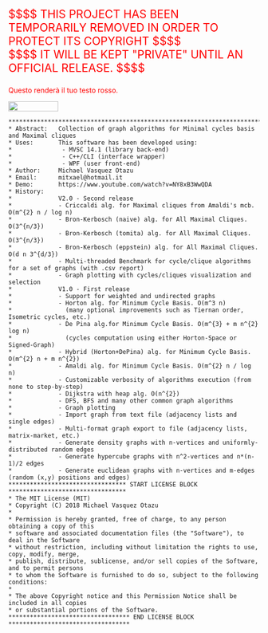 <p align="left" style="font-size:160%;color:red;">
   $$$$ THIS PROJECT HAS BEEN TEMPORARILY REMOVED IN ORDER TO PROTECT ITS COPYRIGHT $$$$<br>
   $$$$ IT WILL BE KEPT "PRIVATE" UNTIL AN OFFICIAL RELEASE. $$$$
</p>
<font color="red">Questo renderà il tuo testo rosso.</font>
<p align="left">
<img width="100" height="20" src="https://travis-ci.org/mitxael/graph-suite.svg?branch=master">
</p>

    ***************************************************************************************
    * Abstract:   Collection of graph algorithms for Minimal cycles basis and Maximal cliques
    * Uses:       This software has been developed using:
    *              - MVSC 14.1 (library back-end)
    *              - C++/CLI (interface wrapper)
    *              - WPF (user front-end)
    * Author:     Michael Vasquez Otazu
    * Email:      mitxael@hotmail.it
    * Demo:       https://www.youtube.com/watch?v=NY8xB3WwQDA
    * History:    
    *             V2.0 - Second release
    *             - Criccaldi alg. for Maximal cliques from Amaldi's mcb. O(m^{2} n / log n)
    *             - Bron-Kerbosch (naive) alg. for All Maximal Cliques. O(3^{n/3})
    *             - Bron-Kerbosch (tomita) alg. for All Maximal Cliques.  O(3^{n/3})
    *             - Bron-Kerbosch (eppstein) alg. for All Maximal Cliques. O(d n 3^{d/3})
    *             - Multi-threaded Benchmark for cycle/clique algorithms for a set of graphs (with .csv report)
    *             - Graph plotting with cycles/cliques visualization and selection
    *             V1.0 - First release
    *             - Support for weighted and undirected graphs
    *             - Horton alg. for Minimum Cycle Basis. O(m^3 n)
    *               (many optional improvements such as Tiernan order, Isometric cycles, etc.)
    *             - De Pina alg.for Minimum Cycle Basis. O(m^{3} + m n^{2} log n)
    *               (cycles computation using either Horton-Space or Signed-Graph)
    *             - Hybrid (Horton+DePina) alg. for Minimum Cycle Basis. O(m^{2} n + m n^{2})
    *             - Amaldi alg. for Minimum Cycle Basis. O(m^{2} n / log n)
    *             - Customizable verbosity of algorithms execution (from none to step-by-step)
    *             - Dijkstra with heap alg. O(n^{2})
    *             - DFS, BFS and many other common graph algorithms
    *             - Graph plotting
    *             - Import graph from text file (adjacency lists and single edges)
    *             - Multi-format graph export to file (adjacency lists, matrix-market, etc.)
    *             - Generate density graphs with n-vertices and uniformly-distributed random edges
    *             - Generate hypercube graphs with n^2-vertices and n*(n-1)/2 edges
    *             - Generate euclidean graphs with n-vertices and m-edges (random (x,y) positions and edges)
    ********************************* START LICENSE BLOCK *********************************
    * The MIT License (MIT)
    * Copyright (C) 2018 Michael Vasquez Otazu
    *
    * Permission is hereby granted, free of charge, to any person obtaining a copy of this 
    * software and associated documentation files (the "Software"), to deal in the Software 
    * without restriction, including without limitation the rights to use, copy, modify, merge, 
    * publish, distribute, sublicense, and/or sell copies of the Software, and to permit persons 
    * to whom the Software is furnished to do so, subject to the following conditions:
    * 
    * The above Copyright notice and this Permission Notice shall be included in all copies 
    * or substantial portions of the Software.
    ********************************** END LICENSE BLOCK **********************************
